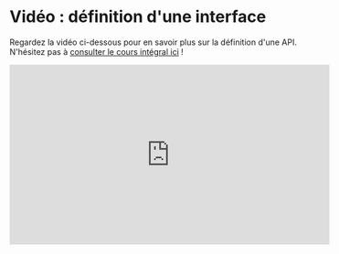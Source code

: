 # Vidéo&nbsp;: définition d'une interface

Regardez la vidéo ci-dessous pour en savoir plus sur la définition d'une API. N'hésitez pas à [consulter le cours intégral ici](https://www.youtube.com/watch?v=GZvSYJDk-us)&nbsp;!

<iframe 
  width="560" height="315" 
  src="https://www.youtube.com/embed/GZvSYJDk-us?start=471" 
  frameborder="0" allowfullscreen>
</iframe>
